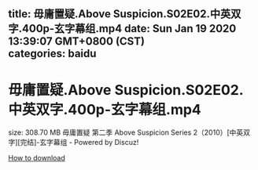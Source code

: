 
title: 毋庸置疑.Above Suspicion.S02E02.中英双字.400p-玄字幕组.mp4
date: Sun Jan 19 2020 13:39:07 GMT+0800 (CST)    
categories: baidu
---

# 毋庸置疑.Above Suspicion.S02E02.中英双字.400p-玄字幕组.mp4
size: 308.70 MB
 毋庸置疑 第二季 Above Suspicion Series 2（2010）[中英双字][完结]-玄字幕组 - Powered by Discuz!
 

[How to download](https://bpcam.bemobtrk.com/go/2ceec3aa-1ca2-46d6-b9ff-aaa5c184517c?jno=1759)